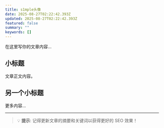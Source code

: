 ```yaml
---
title: s1mple头像
date: 2025-08-27T02:22:42.393Z
updated: 2025-08-27T02:22:42.393Z
featured: false
summary: ""
keywords: []
---
```


在这里写你的文章内容...

## 小标题

文章正文内容。

## 另一个小标题

更多内容...

---

> 💡 **提示**: 记得更新文章的摘要和关键词以获得更好的 SEO 效果！
